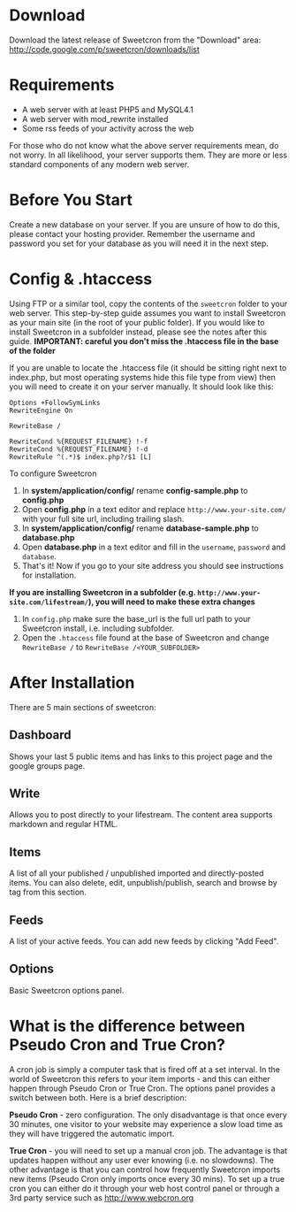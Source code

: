 # Download #

Download the latest release of Sweetcron from the "Download" area:
http://code.google.com/p/sweetcron/downloads/list

# Requirements #

  * A web server with at least PHP5 and MySQL4.1
  * A web server with mod\_rewrite installed
  * Some rss feeds of your activity across the web

For those who do not know what the above server requirements mean, do not worry.  In all likelihood, your server supports them.  They are more or less standard components of any modern web server.

# Before You Start #

Create a new database on your server.  If you are unsure of how to do this, please contact your hosting provider.  Remember the username and password you set for your database as you will need it in the next step.

# Config & .htaccess #

Using FTP or a similar tool, copy the contents of the `sweetcron` folder to your web server.  This step-by-step guide assumes you want to install Sweetcron as your main site (in the root of your public folder).  If you would like to install Sweetcron in a subfolder instead, please see the notes after this guide.  **IMPORTANT: careful you don't miss the .htaccess file in the base of the folder**

If you are unable to locate the .htaccess file (it should be sitting right next to index.php, but most operating systems hide this file type from view) then you will need to create it on your server manually.  It should look like this:

```
Options +FollowSymLinks
RewriteEngine On

RewriteBase /

RewriteCond %{REQUEST_FILENAME} !-f
RewriteCond %{REQUEST_FILENAME} !-d
RewriteRule ^(.*)$ index.php?/$1 [L]
```

To configure Sweetcron

  1. In **system/application/config/** rename **config-sample.php** to **config.php**
  1. Open **config.php** in a text editor and replace `http://www.your-site.com/` with your full site url, including trailing slash.
  1. In **system/application/config/** rename **database-sample.php** to **database.php**
  1. Open **database.php** in a text editor and fill in the `username`, `password` and `database`.
  1. That's it!  Now if you go to your site address you should see instructions for installation.

**If you are installing Sweetcron in a subfolder (e.g. `http://www.your-site.com/lifestream/`), you will need to make these extra changes**

  1. In `config.php` make sure the base\_url is the full url path to your Sweetcron install, i.e. including subfolder.
  1. Open the `.htaccess` file found at the base of Sweetcron and change `RewriteBase /` to `RewriteBase /<YOUR_SUBFOLDER>`

# After Installation #

There are 5 main sections of sweetcron:

## Dashboard ##

Shows your last 5 public items and has links to this project page and the google groups page.

## Write ##

Allows you to post directly to your lifestream.  The content area supports markdown and regular HTML.

## Items ##

A list of all your published / unpublished imported and directly-posted items.  You can also delete, edit, unpublish/publish, search and browse by tag from this section.

## Feeds ##

A list of your active feeds.  You can add new feeds by clicking "Add Feed".

## Options ##

Basic Sweetcron options panel.

# What is the difference between Pseudo Cron and True Cron? #

A cron job is simply a computer task that is fired off at a set interval.  In the world of Sweetcron this refers to your item imports - and this can either happen through Pseudo Cron or True Cron.  The options panel provides a switch between both.  Here is a brief description:

**Pseudo Cron** - zero configuration.  The only disadvantage is that once every 30 minutes, one visitor to your website may experience a slow load time as they will have triggered the automatic import.

**True Cron** - you will need to set up a manual cron job.  The advantage is that updates happen without any user ever knowing (i.e. no slowdowns).  The other advantage is that you can control how frequently Sweetcron imports new items (Pseudo Cron only imports once every 30 mins).  To set up a true cron you can either do it through your web host control panel or through a 3rd party service such as http://www.webcron.org